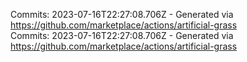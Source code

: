Commits: 2023-07-16T22:27:08.706Z - Generated via https://github.com/marketplace/actions/artificial-grass
<br>
Commits: 2023-07-16T22:27:08.706Z - Generated via https://github.com/marketplace/actions/artificial-grass
<br>

